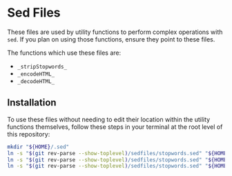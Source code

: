 # Sed Files

These files are used by utility functions to perform complex operations with `sed`. If you plan on
using those functions, ensure they point to these files.

The functions which use these files are:

- `_stripStopwords_`
- `_encodeHTML_`
- `_decodeHTML_`

## Installation

To use these files without needing to edit their location within the utility functions themselves,
follow these steps in your terminal at the root level of this repository:

```bash
mkdir "${HOME}/.sed"
ln -s "$(git rev-parse --show-toplevel)/sedfiles/stopwords.sed" "${HOME}/.sed/stopwords.sed"
ln -s "$(git rev-parse --show-toplevel)/sedfiles/stopwords.sed" "${HOME}/.sed/html_encode.sed"
ln -s "$(git rev-parse --show-toplevel)/sedfiles/stopwords.sed" "${HOME}/.sed/html_decode.sed"
```

